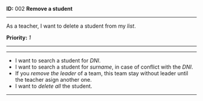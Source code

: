 **ID:** 002 **Remove a student**

---

As a teacher, I want to delete a student from my _list_.

**Priority:** _1_

---

---

* I want to search a student for _DNI_.
* I want to search a student for _surname_, in case of conflict with the _DNI_.
* If you _remove the leader_ of a team, this team stay without leader until the teacher asign another one.
* I want to _delete all_ the student.

---
